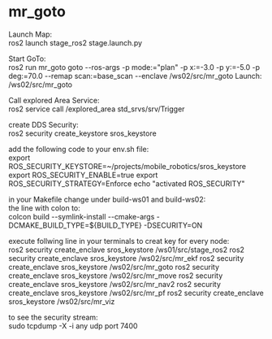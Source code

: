 # mr_goto
Launch Map:\
ros2 launch stage_ros2 stage.launch.py

Start GoTo:\
ros2 run mr_goto goto --ros-args -p mode:="plan" -p x:=-3.0 -p y:=-5.0 -p deg:=70.0 --remap scan:=base_scan --enclave /ws02/src/mr_goto
Launch:\
/ws02/src/mr_goto

Call explored Area Service:\
ros2 service call /explored_area std_srvs/srv/Trigger


create DDS Security:\
ros2 security create_keystore sros_keystore

add the following code to your env.sh file:\
export ROS_SECURITY_KEYSTORE=~/projects/mobile_robotics/sros_keystore
export ROS_SECURITY_ENABLE=true
export ROS_SECURITY_STRATEGY=Enforce
echo "activated ROS_SECURITY" 

in your Makefile change under build-ws01 and build-ws02:\
the line with colon to:\
colcon build --symlink-install --cmake-args -DCMAKE_BUILD_TYPE=${BUILD_TYPE} -DSECURITY=ON

execute follwing line in your terminals to creat key for every node:\
ros2 security create_enclave sros_keystore /ws01/src/stage_ros2
ros2 security create_enclave sros_keystore /ws02/src/mr_ekf
ros2 security create_enclave sros_keystore /ws02/src/mr_goto
ros2 security create_enclave sros_keystore /ws02/src/mr_move
ros2 security create_enclave sros_keystore /ws02/src/mr_nav2
ros2 security create_enclave sros_keystore /ws02/src/mr_pf
ros2 security create_enclave sros_keystore /ws02/src/mr_viz

to see the security stream:\
sudo tcpdump -X -i any udp port 7400

